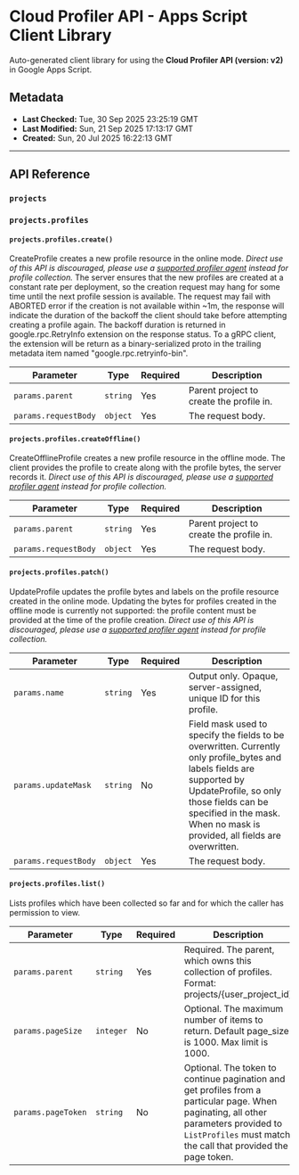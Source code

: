 # Cloud Profiler API - Apps Script Client Library

Auto-generated client library for using the **Cloud Profiler API (version: v2)** in Google Apps Script.

## Metadata

- **Last Checked:** Tue, 30 Sep 2025 23:25:19 GMT
- **Last Modified:** Sun, 21 Sep 2025 17:13:17 GMT
- **Created:** Sun, 20 Jul 2025 16:22:13 GMT



---

## API Reference

### `projects`

### `projects.profiles`

#### `projects.profiles.create()`

CreateProfile creates a new profile resource in the online mode. _Direct use of this API is discouraged, please use a [supported profiler agent](https://cloud.google.com/profiler/docs/about-profiler#profiling_agent) instead for profile collection._ The server ensures that the new profiles are created at a constant rate per deployment, so the creation request may hang for some time until the next profile session is available. The request may fail with ABORTED error if the creation is not available within ~1m, the response will indicate the duration of the backoff the client should take before attempting creating a profile again. The backoff duration is returned in google.rpc.RetryInfo extension on the response status. To a gRPC client, the extension will be return as a binary-serialized proto in the trailing metadata item named "google.rpc.retryinfo-bin". 

| Parameter | Type | Required | Description |
|---|---|---|---|
| `params.parent` | `string` | Yes | Parent project to create the profile in. |
| `params.requestBody` | `object` | Yes | The request body. |

#### `projects.profiles.createOffline()`

CreateOfflineProfile creates a new profile resource in the offline mode. The client provides the profile to create along with the profile bytes, the server records it. _Direct use of this API is discouraged, please use a [supported profiler agent](https://cloud.google.com/profiler/docs/about-profiler#profiling_agent) instead for profile collection._

| Parameter | Type | Required | Description |
|---|---|---|---|
| `params.parent` | `string` | Yes | Parent project to create the profile in. |
| `params.requestBody` | `object` | Yes | The request body. |

#### `projects.profiles.patch()`

UpdateProfile updates the profile bytes and labels on the profile resource created in the online mode. Updating the bytes for profiles created in the offline mode is currently not supported: the profile content must be provided at the time of the profile creation. _Direct use of this API is discouraged, please use a [supported profiler agent](https://cloud.google.com/profiler/docs/about-profiler#profiling_agent) instead for profile collection._

| Parameter | Type | Required | Description |
|---|---|---|---|
| `params.name` | `string` | Yes | Output only. Opaque, server-assigned, unique ID for this profile. |
| `params.updateMask` | `string` | No | Field mask used to specify the fields to be overwritten. Currently only profile_bytes and labels fields are supported by UpdateProfile, so only those fields can be specified in the mask. When no mask is provided, all fields are overwritten. |
| `params.requestBody` | `object` | Yes | The request body. |

#### `projects.profiles.list()`

Lists profiles which have been collected so far and for which the caller has permission to view.

| Parameter | Type | Required | Description |
|---|---|---|---|
| `params.parent` | `string` | Yes | Required. The parent, which owns this collection of profiles. Format: projects/{user_project_id} |
| `params.pageSize` | `integer` | No | Optional. The maximum number of items to return. Default page_size is 1000. Max limit is 1000. |
| `params.pageToken` | `string` | No | Optional. The token to continue pagination and get profiles from a particular page. When paginating, all other parameters provided to `ListProfiles` must match the call that provided the page token. |